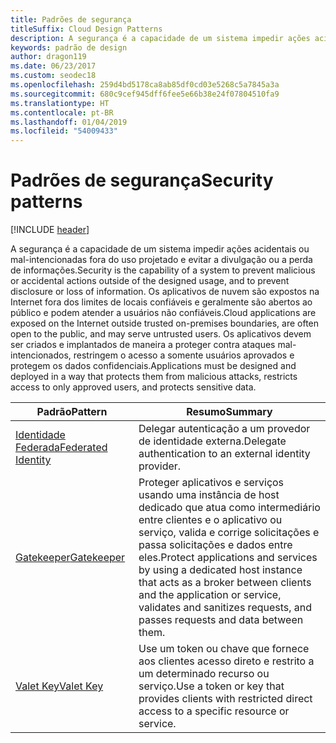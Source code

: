 ```yaml
---
title: Padrões de segurança
titleSuffix: Cloud Design Patterns
description: A segurança é a capacidade de um sistema impedir ações acidentais ou mal-intencionadas fora do uso projetado e evitar a divulgação ou a perda de informações. Os aplicativos de nuvem são expostos na Internet fora dos limites de locais confiáveis e geralmente são abertos ao público e podem atender a usuários não confiáveis. Os aplicativos devem ser criados e implantados de maneira a proteger contra ataques mal-intencionados, restringem o acesso a somente usuários aprovados e protegem os dados confidenciais.
keywords: padrão de design
author: dragon119
ms.date: 06/23/2017
ms.custom: seodec18
ms.openlocfilehash: 259d4bd5178ca8ab85df0cd03e5268c5a7845a3a
ms.sourcegitcommit: 680c9cef945dff6fee5e66b38e24f07804510fa9
ms.translationtype: HT
ms.contentlocale: pt-BR
ms.lasthandoff: 01/04/2019
ms.locfileid: "54009433"
---
```

# <a name="security-patterns"></a><span data-ttu-id="f8c97-106">Padrões de segurança</span><span class="sxs-lookup"><span data-stu-id="f8c97-106">Security patterns</span></span>

[!INCLUDE [header](../../_includes/header.md)]

<span data-ttu-id="f8c97-107">A segurança é a capacidade de um sistema impedir ações acidentais ou mal-intencionadas fora do uso projetado e evitar a divulgação ou a perda de informações.</span><span class="sxs-lookup"><span data-stu-id="f8c97-107">Security is the capability of a system to prevent malicious or accidental actions outside of the designed usage, and to prevent disclosure or loss of information.</span></span> <span data-ttu-id="f8c97-108">Os aplicativos de nuvem são expostos na Internet fora dos limites de locais confiáveis e geralmente são abertos ao público e podem atender a usuários não confiáveis.</span><span class="sxs-lookup"><span data-stu-id="f8c97-108">Cloud applications are exposed on the Internet outside trusted on-premises boundaries, are often open to the public, and may serve untrusted users.</span></span> <span data-ttu-id="f8c97-109">Os aplicativos devem ser criados e implantados de maneira a proteger contra ataques mal-intencionados, restringem o acesso a somente usuários aprovados e protegem os dados confidenciais.</span><span class="sxs-lookup"><span data-stu-id="f8c97-109">Applications must be designed and deployed in a way that protects them from malicious attacks, restricts access to only approved users, and protects sensitive data.</span></span>

|                    <span data-ttu-id="f8c97-110">Padrão</span><span class="sxs-lookup"><span data-stu-id="f8c97-110">Pattern</span></span>                     |                                                                                                         <span data-ttu-id="f8c97-111">Resumo</span><span class="sxs-lookup"><span data-stu-id="f8c97-111">Summary</span></span>                                                                                                         |
|------------------------------------------------|-------------------------------------------------------------------------------------------------------------------------------------------------------------------------------------------------------------------------|
| [<span data-ttu-id="f8c97-112">Identidade Federada</span><span class="sxs-lookup"><span data-stu-id="f8c97-112">Federated Identity</span></span>](../federated-identity.md) |                                                                                <span data-ttu-id="f8c97-113">Delegar autenticação a um provedor de identidade externa.</span><span class="sxs-lookup"><span data-stu-id="f8c97-113">Delegate authentication to an external identity provider.</span></span>                                                                                |
|         [<span data-ttu-id="f8c97-114">Gatekeeper</span><span class="sxs-lookup"><span data-stu-id="f8c97-114">Gatekeeper</span></span>](../gatekeeper.md)         | <span data-ttu-id="f8c97-115">Proteger aplicativos e serviços usando uma instância de host dedicado que atua como intermediário entre clientes e o aplicativo ou serviço, valida e corrige solicitações e passa solicitações e dados entre eles.</span><span class="sxs-lookup"><span data-stu-id="f8c97-115">Protect applications and services by using a dedicated host instance that acts as a broker between clients and the application or service, validates and sanitizes requests, and passes requests and data between them.</span></span> |
|          [<span data-ttu-id="f8c97-116">Valet Key</span><span class="sxs-lookup"><span data-stu-id="f8c97-116">Valet Key</span></span>](../valet-key.md)          |                                                        <span data-ttu-id="f8c97-117">Use um token ou chave que fornece aos clientes acesso direto e restrito a um determinado recurso ou serviço.</span><span class="sxs-lookup"><span data-stu-id="f8c97-117">Use a token or key that provides clients with restricted direct access to a specific resource or service.</span></span>                                                        |
